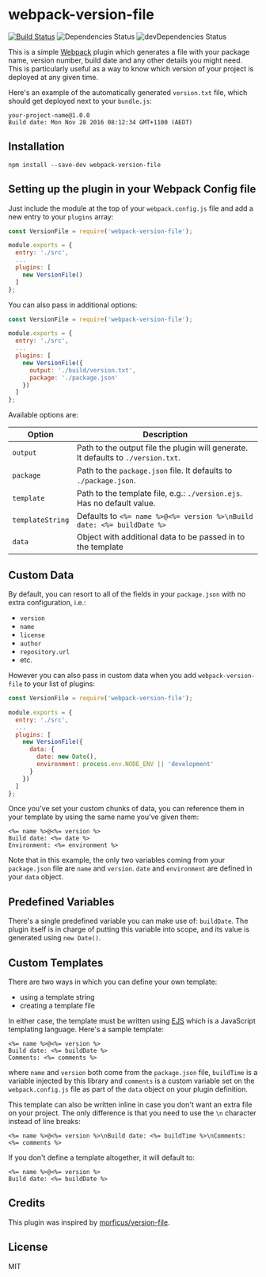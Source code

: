 # webpack-version-file

[![Build Status](https://travis-ci.org/fknussel/webpack-version-file.svg)](https://travis-ci.org/fknussel/webpack-version-file) ![Dependencies Status](https://david-dm.org/fknussel/webpack-version-file.svg) ![devDependencies Status](https://david-dm.org/fknussel/webpack-version-file/dev-status.svg)

This is a simple [Webpack](https://webpack.github.io/) plugin which generates a file with your package name, version number, build date and any other details you might need. This is particularly useful as a way to know which version of your project is deployed at any given time.

Here's an example of the automatically generated `version.txt` file, which should get deployed next to your `bundle.js`:

```
your-project-name@1.0.0
Build date: Mon Nov 28 2016 08:12:34 GMT+1100 (AEDT)
```

## Installation

```
npm install --save-dev webpack-version-file
```

## Setting up the plugin in your Webpack Config file

Just include the module at the top of your `webpack.config.js` file and add a new entry to your `plugins` array:

```js
const VersionFile = require('webpack-version-file');

module.exports = {
  entry: './src',
  ...
  plugins: [
    new VersionFile()
  ]
};
```

You can also pass in additional options:

```js
const VersionFile = require('webpack-version-file');

module.exports = {
  entry: './src',
  ...
  plugins: [
    new VersionFile({
      output: './build/version.txt',
      package: './package.json'
    })
  ]
};
```

Available options are:

| Option | Description |
|--------|-------------|
| `output` | Path to the output file the plugin will generate. It defaults to `./version.txt`. |
| `package` | Path to the `package.json` file. It defaults to `./package.json`. |
| `template` | Path to the template file, e.g.: `./version.ejs`. Has no default value. |
| `templateString` | Defaults to `<%= name %>@<%= version %>\nBuild date: <%= buildDate %>` |
| `data` | Object with additional data to be passed in to the template |

## Custom Data

By default, you can resort to all of the fields in your `package.json` with no extra configuration, i.e.:

* `version`
* `name`
* `license`
* `author`
* `repository.url`
* etc.

However you can also pass in custom data when you add `webpack-version-file` to your list of plugins:

```js
const VersionFile = require('webpack-version-file');

module.exports = {
  entry: './src',
  ...
  plugins: [
    new VersionFile({
      data: {
        date: new Date(),
        environment: process.env.NODE_ENV || 'development'
      }
    })
  ]
};
```

Once you've set your custom chunks of data, you can reference them in your template by using the same name you've given them:

```
<%= name %>@<%= version %>
Build date: <%= date %>
Environment: <%= environment %>
```

Note that in this example, the only two variables coming from your `package.json` file are `name` and `version`. `date` and `environment` are defined in your `data` object.

## Predefined Variables

There's a single predefined variable you can make use of: `buildDate`. The plugin itself is in charge of putting this variable into scope, and its value is generated using `new Date()`.

## Custom Templates

There are two ways in which you can define your own template:

* using a template string
* creating a template file

In either case, the template must be written using [EJS](http://www.embeddedjs.com/) which is a JavaScript templating language. Here's a sample template:

```
<%= name %>@<%= version %>
Build date: <%= buildDate %>
Comments: <%= comments %>
```

where `name` and `version` both come from the `package.json` file, `buildTime` is a variable injected by this library and `comments` is a custom variable set on the `webpack.config.js` file as part of the `data` object on your plugin definition.

This template can also be written inline in case you don't want an extra file on your project. The only difference is that you need to use the `\n` character instead of line breaks:

```
<%= name %>@<%= version %>\nBuild date: <%= buildTime %>\nComments: <%= comments %>
```

If you don't define a template altogether, it will default to:

```
<%= name %>@<%= version %>
Build date: <%= buildDate %>
```

## Credits

This plugin was inspired by [morficus/version-file](https://github.com/morficus/version-file).

## License

MIT
